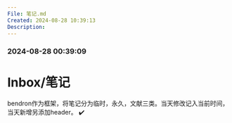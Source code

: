 ```yaml
---
File: 笔记.md
Created: 2024-08-28 10:39:13
Description:
---
```


### 2024-08-28 00:39:09

# Inbox/笔记

bendron作为框架，将笔记分为临时，永久，文献三类。当天修改记入当前时间，当天新增另添加header。 ✔️
